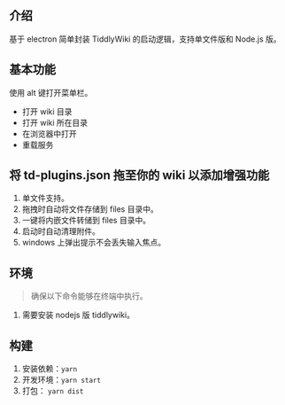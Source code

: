 ## 介绍

基于 electron 简单封装 TiddlyWiki 的启动逻辑，支持单文件版和 Node.js 版。

## 基本功能

使用 alt 键打开菜单栏。

- 打开 wiki 目录
- 打开 wiki 所在目录
- 在浏览器中打开
- 重载服务

## 将 td-plugins.json 拖至你的 wiki 以添加增强功能

1. 单文件支持。
2. 拖拽时自动将文件存储到 files 目录中。
3. 一键将内嵌文件转储到 files 目录中。
4. 启动时自动清理附件。
5. windows 上弹出提示不会丢失输入焦点。

## 环境

> 确保以下命令能够在终端中执行。

1. 需要安装 nodejs 版 tiddlywiki。

## 构建

1. 安装依赖：`yarn`
2. 开发环境：`yarn start`
3. 打包： `yarn dist`

